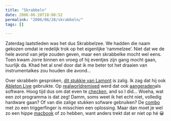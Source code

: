 ```yaml
---
title: "Skrabbeln"
date: 2006-06-28T18:08:52
permalink: "2006/06/28/skrabbeln/"
tags: []

---
```

Zaterdag laatstleden was het dus Skrabbelzee. We hadden die naam gekozen omdat ie redelijk trok op het eigenlijke ‘rammelzee’. Niet dat we de hele avond van jetje zouden geven, maar een skrabbelke mocht wel eens. Toen kwam Jorre binnen en vroeg of hij eventjes zijn gang mocht gaan, tuurlijk da. Khad het al snel door dat ik me beter tot het draaien van instrumentalkes zou houden die avond…

Over skrabbeln gesproken, [dit stukkie van Lamont](http://blog.myspace.com/index.cfm?fuseaction=blog.view&friendID=24707884&blogID=138292342&MyToken=2f98ee20-4bea-42ae-a9cd-3704a352c672 "http://blog.myspace.com/index.cfm?fuseaction=blog.view&friendID=24707884&blogID=138292342&MyToken=2f98ee20-4bea-42ae-a9cd-3704a352c672") is zalig. Ik zag dat hij ook [Ableton Live](http://www.ableton.com/index/live "http://www.ableton.com/index/live") gebruikte. Op [realworldremixed](http://www.realworldremixed.com/ "http://www.realworldremixed.com/") werd dat ook [aangeraden](http://www.realworldremixed.com/help.php "http://www.realworldremixed.com/help.php")als software. Hoog tijd dus om dat even te [checken](http://www.ableton.com/index/downloads "http://www.ableton.com/index/downloads"), and so I did… Woeha, wat een zot programma is dat zeg! Damm, soms weet ik het echt niet, volledig hardware gaan? Of van die zalige stukken sofware gebruiken? De [combo](http://www.ableton.com/index/news-archive/bundles "http://www.ableton.com/index/news-archive/bundles") met zo een triggerfinger is misschien een oplossing. Maar dan moet je wel zo een hippe [macbook](http://www.apple.com/benl/macbookpro/ "http://www.apple.com/benl/macbookpro/") of zo hebben, want anders trekt dat er niet op hé 😀
